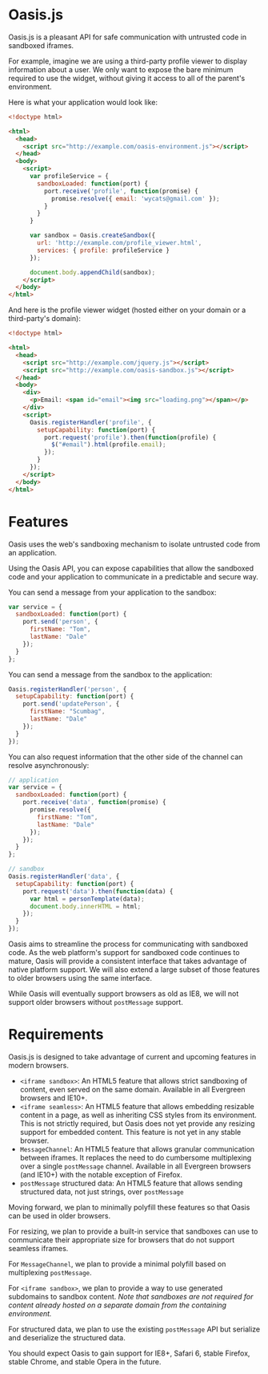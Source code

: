 # Oasis.js

Oasis.js is a pleasant API for safe communication with untrusted code in
sandboxed iframes.

For example, imagine we are using a third-party profile viewer to
display information about a user. We only want to expose the bare
minimum required to use the widget, without giving it access to all of
the parent's environment.

Here is what your application would look like:

```html
<!doctype html>

<html>
  <head>
    <script src="http://example.com/oasis-environment.js"></script>
  </head>
  <body>
    <script>
      var profileService = {
        sandboxLoaded: function(port) {
          port.receive('profile', function(promise) {
            promise.resolve({ email: 'wycats@gmail.com' });
          }
        }
      }

      var sandbox = Oasis.createSandbox({
        url: 'http://example.com/profile_viewer.html',
        services: { profile: profileService }
      });

      document.body.appendChild(sandbox);
    </script>
  </body>
</html>
```

And here is the profile viewer widget (hosted either on your domain
or a third-party's domain):

```html
<!doctype html>

<html>
  <head>
    <script src="http://example.com/jquery.js"></script>
    <script src="http://example.com/oasis-sandbox.js"></script>
  </head>
  <body>
    <div>
      <p>Email: <span id="email"><img src="loading.png"></span></p>
    </div>
    <script>
      Oasis.registerHandler('profile', {
        setupCapability: function(port) {
          port.request('profile').then(function(profile) {
            $("#email").html(profile.email);
          });
        }
      });
    </script>
  </body>
</html>
```

# Features

Oasis uses the web's sandboxing mechanism to isolate untrusted code from
an application.

Using the Oasis API, you can expose capabilities that allow the sandboxed
code and your application to communicate in a predictable and secure way.

You can send a message from your application to the sandbox:

```javascript
var service = {
  sandboxLoaded: function(port) {
    port.send('person', {
      firstName: "Tom",
      lastName: "Dale"
    });
  }
};
```

You can send a message from the sandbox to the application:

```javascript
Oasis.registerHandler('person', {
  setupCapability: function(port) {
    port.send('updatePerson', {
      firstName: "Scumbag",
      lastName: "Dale"
    });
  }
});
```

You can also request information that the other side of the channel can resolve asynchronously:

```javascript
// application
var service = {
  sandboxLoaded: function(port) {
    port.receive('data', function(promise) {
      promise.resolve({
        firstName: "Tom",
        lastName: "Dale"
      });
    });
  }
};

// sandbox
Oasis.registerHandler('data', {
  setupCapability: function(port) {
    port.request('data').then(function(data) {
      var html = personTemplate(data);
      document.body.innerHTML = html;
    });
  }
});
```

Oasis aims to streamline the process for communicating with sandboxed
code. As the web platform's support for sandboxed code continues to mature,
Oasis will provide a consistent interface that takes advantage of native
platform support. We will also extend a large subset of those features
to older browsers using the same interface.

While Oasis will eventually support browsers as old as IE8, we will not
support older browsers without `postMessage` support.

# Requirements

Oasis.js is designed to take advantage of current and upcoming features
in modern browsers.

* `<iframe sandbox>`: An HTML5 feature that allows strict sandboxing of
  content, even served on the same domain. Available in all Evergreen
  browsers and IE10+.
* `<iframe seamless>`: An HTML5 feature that allows embedding resizable
  content in a page, as well as inheriting CSS styles from its
  environment. This is not strictly required, but Oasis does not yet
  provide any resizing support for embedded content. This feature is
  not yet in any stable browser.
* `MessageChannel`: An HTML5 feature that allows granular communication
  between iframes. It replaces the need to do cumbersome multiplexing
  over a single `postMessage` channel. Available in all Evergreen
  browsers (and IE10+) with the notable exception of Firefox.
* `postMessage` structured data: An HTML5 feature that allows sending
  structured data, not just strings, over `postMessage`

Moving forward, we plan to minimally polyfill these features so that
Oasis can be used in older browsers.

For resizing, we plan to provide a built-in service that sandboxes can
use to communicate their appropriate size for browsers that do not
support seamless iframes.

For `MessageChannel`, we plan to provide a minimal polyfill based on
multiplexing `postMessage`.

For `<iframe sandbox>`, we plan to provide a way to use generated
subdomains to sandbox content. *Note that sandboxes are not required for
content already hosted on a separate domain from the containing
environment.*

For structured data, we plan to use the existing `postMessage` API but
serialize and deserialize the structured data. 

You should expect Oasis to gain support for IE8+, Safari 6, stable
Firefox, stable Chrome, and stable Opera in the future.
